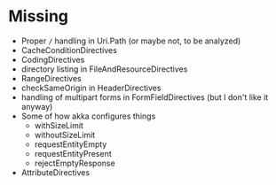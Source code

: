 # Missing

* Proper `/` handling in Uri.Path (or maybe not, to be analyzed)
* CacheConditionDirectives
* CodingDirectives
* directory listing in FileAndResourceDirectives
* RangeDirectives
* checkSameOrigin in HeaderDirectives
* handling of multipart forms in FormFieldDirectives (but I don't like it anyway)
* Some of how akka configures things
  * withSizeLimit
  * withoutSizeLimit
  * requestEntityEmpty
  * requestEntityPresent
  * rejectEmptyResponse
* AttributeDirectives